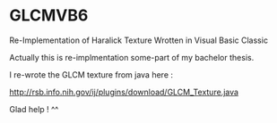 # GLCMVB6
Re-Implementation of Haralick Texture Wrotten in Visual Basic Classic

Actually this is re-implmentation some-part of my bachelor thesis.

I re-wrote the GLCM texture from java here : 

http://rsb.info.nih.gov/ij/plugins/download/GLCM_Texture.java

Glad help ! ^^
